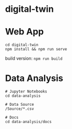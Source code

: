 # digital-twin

# Web App

```
cd digital-twin
npm install && npm run serve
```

build version: `npm run build`

# Data Analysis
```
# Jupyter Notebooks
cd data-analysis

# Data Source
/Source/*.csv

# Docs
cd data-analysis/docs
```


